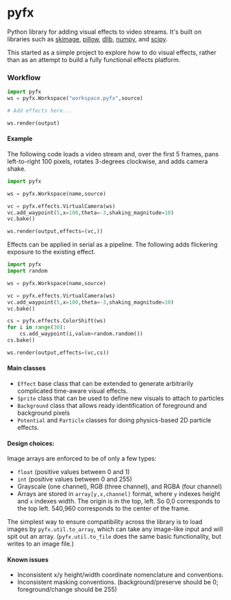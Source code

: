 # pyfx

Python library for adding visual effects to video streams. It's built on libraries such as
[skimage](https://scikit-image.org/), [pillow](https://pillow.readthedocs.io/), [dlib](http://dlib.net/), [numpy](http://www.numpy.org/), and [scipy](https://www.scipy.org/).

This started as a simple project to explore how to do visual effects, rather than as an attempt to build a fully functional effects platform.  

### Workflow

```python
import pyfx
ws = pyfx.Workspace("workspace.pyfx",source)

# Add effects here...

ws.render(output)
```

#### Example 

The following code loads a video stream and, over the first 5 frames, pans left-to-right 100 pixels, rotates 3-degrees clockwise, and adds camera shake. 

```python
import pyfx

ws = pyfx.Workspace(name,source)

vc = pyfx.effects.VirtualCamera(ws)
vc.add_waypoint(5,x=100,theta=-3,shaking_magnitude=10)
vc.bake()

ws.render(output,effects=(vc,))
```

Effects can be applied in serial as a pipeline.  The following adds flickering exposure to the existing effect. 

```python
import pyfx
import random

ws = pyfx.Workspace(name,source)

vc = pyfx.effects.VirtualCamera(ws)
vc.add_waypoint(5,x=100,theta=-3,shaking_magnitude=10)
vc.bake()

cs = pyfx.effects.ColorShift(ws)
for i in range(30):
    cs.add_waypoint(i,value=random.random())
cs.bake()

ws.render(output,effects=(vc,cs))
```

#### Main classes

+ `Effect` base class that can be extended to generate arbitrarily complicated time-aware visual effects.
+ `Sprite` class that can be used to define new visuals to attach to particles
+ `Background` class that allows ready identification of foreground and background pixels
+ `Potential` and `Particle` classes for doing physics-based 2D particle effects.

####  Design choices:

Image arrays are enforced to be of only a few types:
+ `float` (positive values between 0 and 1)
+ `int` (positive values between 0 and 255)
+ Grayscale (one channel), RGB (three channel), and RGBA (four channel)
+ Arrays are stored in `array[y,x,channel]` format, where `y` indexes height and  `x`  indexes width.   The origin is in the top, left.  So 0,0 corresponds to the top left.  540,960 corresponds to the center of the frame.

The simplest way to ensure compatibility across the library is to load images by  `pyfx.util.to_array`, which can take any image-like input and will spit out an array.  (`pyfx.util.to_file`  does the same basic functionality, but writes to an image file.)

#### Known issues

+ Inconsistent x/y height/width coordinate nomenclature and conventions.
+ Inconsistent masking conventions. (background/preserve should be 0; foreground/change should be 255)
